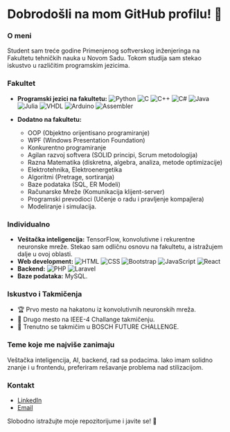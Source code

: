 # Dobrodošli na mom GitHub profilu! 👋

### O meni
Student sam treće godine Primenjenog softverskog inženjeringa na Fakultetu tehničkih nauka u Novom Sadu. Tokom studija sam stekao iskustvo u različitim programskim jezicima.

### Fakultet
- **Programski jezici na fakultetu:** ![Python](https://img.shields.io/badge/Python-3776AB?style=flat-square&logo=python&logoColor=white) ![C](https://img.shields.io/badge/C-00599C?style=flat-square&logo=c&logoColor=white) ![C++](https://img.shields.io/badge/C++-00599C?style=flat-square&logo=c%2B%2B&logoColor=white) ![C#](https://img.shields.io/badge/C%23-239120?style=flat-square&logo=c-sharp&logoColor=white) ![Java](https://img.shields.io/badge/Java-007396?style=flat-square&logo=java&logoColor=white) ![Julia](https://img.shields.io/badge/Julia-9558B2?style=flat-square&logo=julia&logoColor=white) ![VHDL](https://img.shields.io/badge/VHDL-543978?style=flat-square&logoColor=white) ![Arduino](https://img.shields.io/badge/Arduino-00979D?style=flat-square&logo=arduino&logoColor=white) ![Assembler](https://img.shields.io/badge/Assembler-808080?style=flat-square&logoColor=white)
  
- **Dodatno na fakultetu:**
  - OOP (Objektno orijentisano programiranje)
  - WPF (Windows Presentation Foundation)
  - Konkurentno programiranje
  - Agilan razvoj softvera (SOLID principi, Scrum metodologija)
  - Razna Matematika (diskretna, algebra, analiza, metode optimizacije)
  - Elektrotehnika, Elektroenergetika
  - Algoritmi (Pretrage, sortiranja)
  - Baze podataka (SQL, ER Modeli)
  - Računarske Mreže (Komunikacija klijent-server)
  - Programski prevodioci (Učenje o radu i pravljenje kompajlera)
  - Modeliranje i simulacija.

### Individualno
- **Veštačka inteligencija:** TensorFlow, konvolutivne i rekurentne neuronske mreže. Stekao sam odličnu osnovu na fakultetu, a istražujem dalje u ovoj oblasti.
- **Web development:** ![HTML](https://img.shields.io/badge/HTML-E34F26?style=flat-square&logo=html5&logoColor=white) ![CSS](https://img.shields.io/badge/CSS-1572B6?style=flat-square&logo=css3&logoColor=white) ![Bootstrap](https://img.shields.io/badge/Bootstrap-563D7C?style=flat-square&logo=bootstrap&logoColor=white) ![JavaScript](https://img.shields.io/badge/JavaScript-F7DF1E?style=flat-square&logo=javascript&logoColor=black) ![React](https://img.shields.io/badge/React-61DAFB?style=flat-square&logo=react&logoColor=white) 
- **Backend:** ![PHP](https://img.shields.io/badge/PHP-777BB4?style=flat-square&logo=php&logoColor=white) ![Laravel](https://img.shields.io/badge/Laravel-FF2D20?style=flat-square&logo=laravel&logoColor=white) 
- **Baze podataka:** MySQL.

### Iskustvo i Takmičenja
- 🏆 Prvo mesto na hakatonu iz konvolutivnih neuronskih mreža.
- 🥈 Drugo mesto na IEEE-4 Challange takmičenju.
- 🌟 Trenutno se takmičim u BOSCH FUTURE CHALLENGE.

### Teme koje me najviše zanimaju
Veštačka inteligencija, AI, backend, rad sa podacima. Iako imam solidno znanje i u frontendu, preferiram rešavanje problema nad stilizacijom.

### Kontakt
- [LinkedIn](link)
- [Email](email@example.com)

Slobodno istražujte moje repozitorijume i javite se! 🚀

